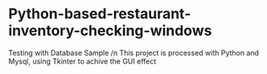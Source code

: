 # Python-based-restaurant-inventory-checking-windows
Testing with Database Sample /n
This project is processed with Python and Mysql, using Tkinter to achive the GUI effect
